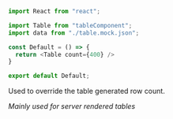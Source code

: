 ```js
import React from "react";

import Table from "tableComponent";
import data from "./table.mock.json";

const Default = () => {
  return <Table count={400} />
}

export default Default;
```

Used to override the table generated row count.

*Mainly used for server rendered tables*
